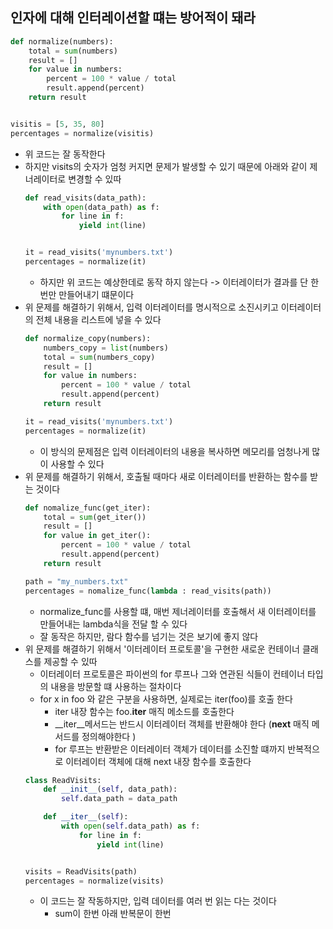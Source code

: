 ## 인자에 대해 인터레이션할 떄는 방어적이 돼라

```python
def normalize(numbers):
    total = sum(numbers)
    result = []
    for value in numbers:
        percent = 100 * value / total
        result.append(percent)
    return result


visitis = [5, 35, 80]
percentages = normalize(visitis)
```

- 위 코드는 잘 동작한다
- 하지만 visits의 숫자가 엄청 커지면 문제가 발생할 수 있기 때문에 아래와 같이 제너레이터로 변경할 수 있따
    ```python
    def read_visits(data_path):
        with open(data_path) as f:
            for line in f:
                yield int(line)
    
    
    it = read_visits('mynumbers.txt')
    percentages = normalize(it)
    ```
    - 하지만 위 코드는 예상한데로 동작 하지 않는다 -> 이터레이터가 결과를 단 한 번만 만들어내기 떄문이다
- 위 문제를 해결하기 위해서, 입력 이터레이터를 명시적으로 소진시키고 이터레이터의 전체 내용을 리스트에 넣을 수 있다
  ```python
  def normalize_copy(numbers):
      numbers_copy = list(numbers)
      total = sum(numbers_copy)
      result = []
      for value in numbers:
          percent = 100 * value / total
          result.append(percent)
      return result
  
  it = read_visits('mynumbers.txt')
  percentages = normalize(it)
  ```
    - 이 방식의 문제점은 입력 이터레이터의 내용을 복사하면 메모리를 엄청나게 많이 사용할 수 있다
- 위 문제를 해결하기 위해서, 호출될 때마다 새로 이터레이터를 반환하는 함수를 받는 것이다
  ```python
  def nomalize_func(get_iter):
      total = sum(get_iter())
      result = []
      for value in get_iter():
          percent = 100 * value / total
          result.append(percent)
      return result
  
  path = "my_numbers.txt"
  percentages = nomalize_func(lambda : read_visits(path))
  ```
    - normalize_func를 사용할 떄, 매번 제너레이터를 호출해서 새 이터레이터를 만들어내는 lambda식을 전달 할 수 있다
    - 잘 동작은 하지만, 람다 함수를 넘기는 것은 보기에 좋지 않다
- 위 문제를 해결하기 위해서 '이터레이터 프로토콜'을 구현한 새로운 컨테이너 클래스를 제공할 수 있따
    - 이터레이터 프로토콜은 파이썬의 for 루프나 그와 연관된 식들이 컨테이너 타입의 내용을 방문할 떄 사용하는 절차이다
    - for x in foo 와 같은 구분을 사용하면, 실제로는 iter(foo)를 호출 한다
        - iter 내장 함수는 foo.__iter__ 매직 메소드를 호출한다
        - __iter__메서드는 반드시 이터레이터 객체를 반환해야 한다 (__next__ 매직 메서드를 정의해야한다 )
        - for 루프는 반환받은 이터레이터 객체가 데이터를 소진할 떄까지 반복적으로 이터레이터 객체에 대해 next 내장 함수를 호출한다
    ```python
    class ReadVisits:
        def __init__(self, data_path):
            self.data_path = data_path
    
        def __iter__(self):
            with open(self.data_path) as f:
                for line in f:
                    yield int(line)
    
    
    visits = ReadVisits(path)
    percentages = normalize(visits)
    ```
    - 이 코드는 잘 작동하지만, 입력 데이터를 여러 번 읽는 다는 것이다
        - sum이 한번 아래 반복문이 한번